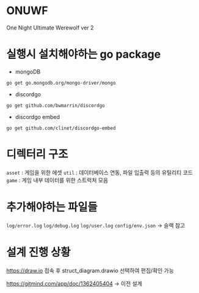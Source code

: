 # ONUWF
One Night Ultimate Werewolf ver 2

# 실행시 설치해야하는 go package

- mongoDB
```
go get go.mongodb.org/mongo-driver/mongo
```

- discordgo
```
go get github.com/bwmarrin/discordgo
```

- discordgo embed
```
go get github.com/clinet/discordgo-embed
```

# 디렉터리 구조

`asset` : 게임을 위한 에셋
`util` : 데이터베이스 연동, 파일 입출력 등의 유틸리티 코드
`game` : 게임 내부 데이터를 위한 스트럭처 모음

# 추가해야하는 파일들

`log/error.log`
`log/debug.log`
`log/user.log`
`config/env.json` -> 슬랙 참고

# 설계 진행 상황

https://draw.io 접속 후 struct_diagram.drawio 선택하여 편집/확인 가능

https://gitmind.com/app/doc/1362405404 -> 이전 설계
